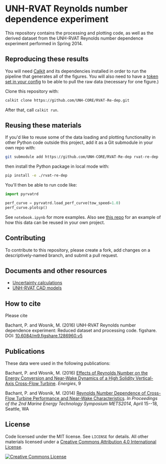 # UNH-RVAT Reynolds number dependence experiment

This repository contains the processing and plotting code, as well as the
derived dataset from the UNH-RVAT Reynolds number dependence experiment
performed in Spring 2014.

## Reproducing these results

You will need
[Calkit](https://github.com/calkit/calkit)
and its dependencies installed in order to run the pipeline that generates
all of the figures.
You will also need to have a
[token set in your config](https://github.com/calkit/calkit?tab=readme-ov-file#cloud-integration)
to be able to pull the raw data (necessary for one figure.)

Clone this repository with:

```sh
calkit clone https://github.com/UNH-CORE/RVAT-Re-dep.git
```

After that, call `calkit run`.

## Reusing these materials

If you'd like to reuse some of the data loading and plotting functionality
in other Python code outside this project,
add it as a Git submodule in your own repo with:

```sh
git submodule add https://github.com/UNH-CORE/RVAT-Re-dep rvat-re-dep
```

then install the Python package in local mode with:

```sh
pip install -e ./rvat-re-dep
```

You'll then be able to run code like:

```python
import pyrvatrd

perf_curve = pyrvatrd.load_perf_curve(tow_speed=1.0)
perf_curve.plotcp()
```

See `notebook.ipynb` for more examples.
Also see
[this repo](https://github.com/petebachant/reuse-rvat-re-dep)
for an example of how this data can be reused in your own project.

## Contributing

To contribute to this repository, please create a fork, add changes on a
descriptively-named branch, and submit a pull request.

## Documents and other resources

- [Uncertainty calculations](http://nbviewer.ipython.org/github/UNH-CORE/RVAT-Re-dep/blob/master/Documents/IPython%20notebooks/uncertainty.ipynb)
- [UNH-RVAT CAD models](http://figshare.com/articles/UNH_RVAT_CAD_models/1062009)

## How to cite

Please cite

Bachant, P. and Wosnik, M. (2016) UNH-RVAT Reynolds number dependence experiment: Reduced dataset and processing code. figshare.
DOI: [10.6084/m9.figshare.1286960.v5](https://dx.doi.org/10.6084/m9.figshare.1286960.v5)

## Publications

These data were used in the following publications:

Bachant, P. and Wosnik, M. (2016) [Effects of Reynolds Number on the Energy Conversion and Near-Wake Dynamics of a High Solidity
Vertical-Axis Cross-Flow Turbine](http://doi.org/10.3390/en9020073). _Energies_, 9

Bachant, P. and Wosnik, M. (2014) [Reynolds Number Dependence of Cross-Flow Turbine Performance and Near-Wake
Characteristics](http://hdl.handle.net/10919/49210). _In Proceedings of the 2nd Marine Energy Technology Symposium METS2014_, April
15--18, Seattle, WA

## License

Code licensed under the MIT license. See `LICENSE` for details.
All other materials licensed under a <a rel="license" href="http://creativecommons.org/licenses/by/4.0/">
Creative Commons Attribution 4.0 International License</a>.

<a rel="license" href="http://creativecommons.org/licenses/by/4.0/">
<img alt="Creative Commons License" style="border-width:0" src="http://i.creativecommons.org/l/by/4.0/88x31.png" />
</a>
